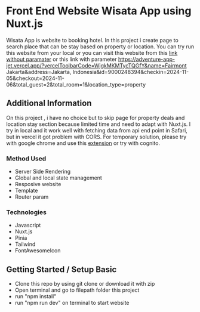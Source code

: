 # Front End Website Wisata App using Nuxt.js

Wisata App is website to booking hotel. In this project i create page to search place that can be stay based on property or location. You can try run this website from your local or you can visit this website from this [link without paramater](https://adventure-app-jet.vercel.app) or this link with parameter https://adventure-app-jet.vercel.app/?vercelToolbarCode=WjgkMKMTycTQGfY&name=Fairmont Jakarta&address=Jakarta, Indonesia&id=9000248394&checkin=2024-11-05&checkout=2024-11-06&total_guest=2&total_room=1&location_type=property

## Additional Information
On this project , i have no choice but to skip page for property deals and location stay section because limited time and need to adapt with Nuxt.js. I try in local and it work well with fetching data from api end point in Safari, but in vercel it got problem with CORS. For temporary solution, please try with google chrome and use this [extension](https://chromewebstore.google.com/detail/allow-cors-access-control/lhobafahddgcelffkeicbaginigeejlf) or try with cognito.

### Method Used

- Server Side Rendering
- Global and local state management
- Resposive website
- Template 
- Router param

### Technologies

- Javascript
- Nuxt.js
- Pinia
- Tailwind
- FontAwesomeIcon

## Getting Started / Setup Basic

- Clone this repo by using git clone or download it with zip
- Open terminal and go to filepath folder this project
- run "npm install"
- run "npm run dev" on terminal to start website

